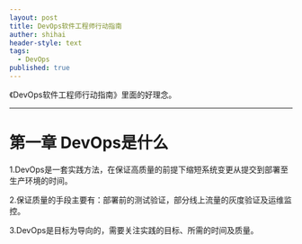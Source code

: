 ```yaml
---
layout: post
title: DevOps软件工程师行动指南
auther: shihai
header-style: text
tags:
  - DevOps
published: true
---
```


《DevOps软件工程师行动指南》里面的好理念。

---

第一章 DevOps是什么
===================

1.DevOps是一套实践方法，在保证高质量的前提下缩短系统变更从提交到部署至生产环境的时间。

2.保证质量的手段主要有：部署前的测试验证，部分线上流量的灰度验证及运维监控。

3.DevOps是目标为导向的，需要关注实践的目标、所需的时间及质量。
